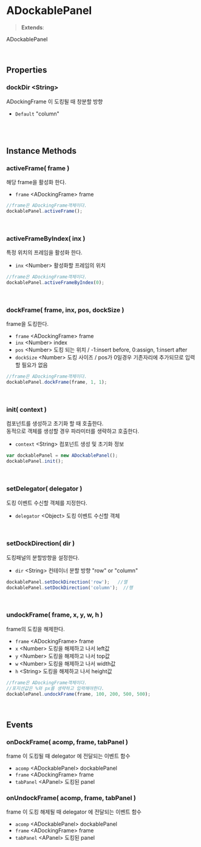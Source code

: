 # ADockablePanel
> **Extends**: 

ADockablePanel

<br/>

## Properties


### dockDir \<String>

ADockingFrame 이 도킹될 때 창분할 방향

* `Default` "column"

<br/>
<br/>

## Instance Methods

### activeFrame( frame )

해당 frame을 활성화 한다.

* `frame` \<ADockingFrame> frame

```js
//frame은 ADockingFrame객체이다.
dockablePanel.activeFrame();
```

<br/>

### activeFrameByIndex( inx )

특정 위치의 프레임을 활성화 한다.

* `inx` \<Number> 활성화할 프레임의 위치

```js
//frame은 ADockingFrame객체이다.
dockablePanel.activeFrameByIndex(0);
```
<br/>

### dockFrame( frame, inx, pos, dockSize )

frame을 도킹한다.

* `frame` \<ADockingFrame> frame
* `inx` \<Number> index
* `pos` \<Number> 도킹 되는 위치 / -1:insert before, 0:assign, 1:insert after
* `dockSize` \<Number> 도킹 사이즈 / pos가 0일경우 기존자리에 추가되므로 입력할 필요가 없음

```js
//frame은 ADockingFrame객체이다.
dockablePanel.dockFrame(frame, 1, 1);
```

<br/>

### init( context )

컴포넌트를 생성하고 초기화 할 때 호출한다.<br>동적으로 객체를 생성할 경우 파라미터를 생략하고 호출한다.

* `context` \<String> 컴포넌트 생성 및 초기화 정보

```js
var dockablePanel = new ADockablePanel();
dockablePanel.init();
```

<br/>

### setDelegator( delegator )

도킹 이벤트 수신할 객체를 지정한다.

* `delegator` \<Object> 도킹 이벤트 수신할 객체

<br/>

### setDockDirection( dir )

도킹패널의 분할방향을 설정한다.

* `dir` \<String> 컨테이너 분할 방향 "row" or "column"

```js
dockablePanel.setDockDirection('row');   //열
dockablePanel.setDockDirection('column');  //행
```

<br/>

### undockFrame( frame, x, y, w, h )

frame의 도킹을 해제한다.

* `frame` \<ADockingFrame> frame
* `x` \<Number> 도킹을 해제하고 나서 left값
* `y` \<Number> 도킹을 해제하고 나서 top값
* `w` \<Number> 도킹을 해제하고 나서 width값
* `h` \<String> 도킹을 해제하고 나서 height값

```js
//frame은 ADockingFrame객체이다.
//포지션값은 %와 px를 생략하고 입력해야한다.
dockablePanel.undockFrame(frame, 100, 200, 500, 500);
```

<br/>

## Events

### onDockFrame( acomp, frame, tabPanel )

frame 이 도킹될 때 delegator 에 전달되는 이벤트 함수

* `acomp` \<ADockablePanel> dockablePanel
* `frame` \<ADockingFrame> frame
* `tabPanel` \<APanel> 도킹된 panel

### onUndockFrame( acomp, frame, tabPanel )

frame 이 도킹 해제될 때 delegator 에 전달되는 이벤트 함수

* `acomp` \<ADockablePanel> dockablePanel
* `frame` \<ADockingFrame> frame
* `tabPanel` \<APanel> 도킹된 panel

<br/>

